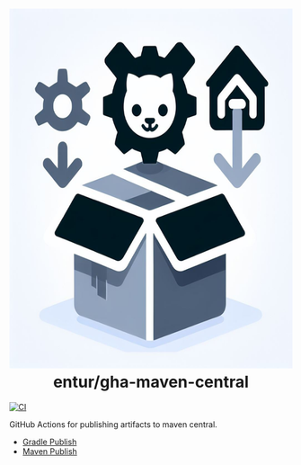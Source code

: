 <h1 align="center">
      <img src="logo.png" width="640px" height="640px" />
      <br>entur/gha-maven-central<br>
</h1>

[![CI](https://github.com/entur/gha-maven-central/actions/workflows/ci.yml/badge.svg)](https://github.com/entur/gha-maven-central/actions/workflows/ci.yml)

GitHub Actions for publishing artifacts to maven central.

- [Gradle Publish](../README-gradle-publish.md)
- [Maven Publish](../README-maven-publish.md)
